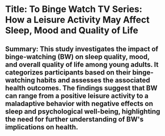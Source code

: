 # Title: To Binge Watch TV Series: How a Leisure Activity May Affect Sleep, Mood and Quality of Life

## Summary: This study investigates the impact of binge-watching (BW) on sleep quality, mood, and overall quality of life among young adults. It categorizes participants based on their binge-watching habits and assesses the associated health outcomes. The findings suggest that BW can range from a positive leisure activity to a maladaptive behavior with negative effects on sleep and psychological well-being, highlighting the need for further understanding of BW's implications on health.